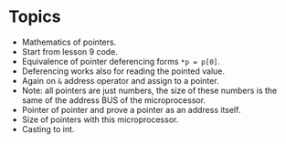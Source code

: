 # Topics

* Mathematics of pointers.
* Start from lesson 9 code.
* Equivalence of pointer deferencing forms `*p = p[0]`.
* Deferencing works also for reading the pointed value.
* Again on `&` address operator and assign to a pointer.
* Note: all pointers are just numbers, the size of these numbers is the same
of the address BUS of the microprocessor.
* Pointer of pointer and prove a pointer as an address itself.
* Size of pointers with this microprocessor.
* Casting to int.
